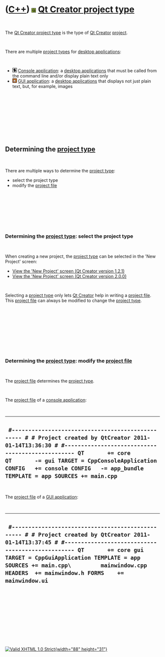 



 

 

 

 

 

([C++](Cpp.htm)) ![Qt](PicQt.png) [Qt Creator project type](CppQtProjectType.htm)
=================================================================================

 

The [Qt Creator project type](CppQtProjectType.htm) is the type of [Qt
Creator](CppQtCreator.htm) [project](CppQtProject.htm).

 

There are multiple [project types](CppQtProjectType.htm) for [desktop
applications](CppDesktopApplication.htm):

 

-   ![console](PicConsole.png) [Console
    application](CppConsoleApplication.htm): a [desktop
    applications](CppDesktopApplication.htm) that must be called from
    the command line and/or display plain text only
-   ![GUI](PicGui.png) [GUI application](CppGuiApplication.htm): a
    [desktop applications](CppDesktopApplication.htm) that displays not
    just plain text, but, for example, images

 

 

 

 

 

Determining the [project type](CppQtProjectType.htm)
----------------------------------------------------

 

There are multiple ways to determine the [project
type](CppQtProjectType.htm):

-   select the project type
-   modify the [project file](CppQtProjectFile.htm)

 

 

 

 

### Determining the [project type](CppQtProjectType.htm): select the project type

 

When creating a new project, the [project type](CppQtProjectType.htm)
can be selected in the 'New Project' screen:

-   [View the 'New Project' screen (Qt Creator
    version 1.2.1)](CppQtCreatorNewProject_1_2_1.png)
-   [View the 'New Project' screen (Qt Creator
    version 2.0.0)](CppQtCreatorNewProject_2_0_0.png)

 

Selecting a [project type](CppQtProjectType.htm) only lets [Qt
Creator](CppQtCreator.htm) help in writing a [project
file](CppQtProjectFile.htm). This [project file](CppQtProjectFile.htm)
can always be modified to change the [project
type](CppQtProjectType.htm).

 

 

 

 

 

### Determining the [project type](CppQtProjectType.htm): modify the [project file](CppQtProjectFile.htm)

 

The [project file](CppQtProjectFile.htm) determines the [project
type](CppQtProjectType.htm).

 

The [project file](CppQtProjectFile.htm) of a [console
application](CppConsoleApplication.htm):

 

  ---------------------------------------------------------------------------------------------------------------------------------------------------------------------------------------------------------------------------------------------------------------------------------------------------------------
  ` #------------------------------------------------- # # Project created by QtCreator 2011-01-14T13:36:30 # #------------------------------------------------- QT       += core QT       -= gui TARGET = CppConsoleApplication CONFIG   += console CONFIG   -= app_bundle TEMPLATE = app SOURCES += main.cpp`
  ---------------------------------------------------------------------------------------------------------------------------------------------------------------------------------------------------------------------------------------------------------------------------------------------------------------

 

The [project file](CppQtProjectFile.htm) of a [GUI
application](CppGuiApplication.htm):

 

  -------------------------------------------------------------------------------------------------------------------------------------------------------------------------------------------------------------------------------------------------------------------------------------------------------------------------------
  ` #------------------------------------------------- # # Project created by QtCreator 2011-01-14T13:37:45 # #------------------------------------------------- QT       += core gui TARGET = CppGuiApplication TEMPLATE = app SOURCES += main.cpp\         mainwindow.cpp HEADERS  += mainwindow.h FORMS    += mainwindow.ui`
  -------------------------------------------------------------------------------------------------------------------------------------------------------------------------------------------------------------------------------------------------------------------------------------------------------------------------------

 

 

 

 

 





 

[![Valid XHTML 1.0 Strict](valid-xhtml10.png){width="88"
height="31"}](http://validator.w3.org/check?uri=referer)
